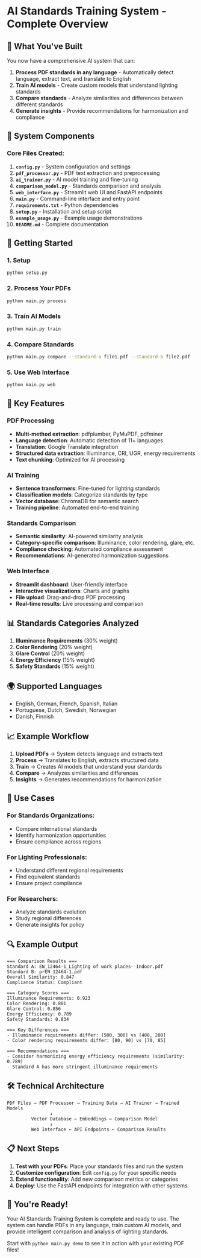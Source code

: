 # AI Standards Training System - Complete Overview

## 🎯 What You've Built

You now have a comprehensive AI system that can:

1. **Process PDF standards in any language** - Automatically detect language, extract text, and translate to English
2. **Train AI models** - Create custom models that understand lighting standards
3. **Compare standards** - Analyze similarities and differences between different standards
4. **Generate insights** - Provide recommendations for harmonization and compliance

## 📁 System Components

### Core Files Created:

1. **`config.py`** - System configuration and settings
2. **`pdf_processor.py`** - PDF text extraction and preprocessing
3. **`ai_trainer.py`** - AI model training and fine-tuning
4. **`comparison_model.py`** - Standards comparison and analysis
5. **`web_interface.py`** - Streamlit web UI and FastAPI endpoints
6. **`main.py`** - Command-line interface and entry point
7. **`requirements.txt`** - Python dependencies
8. **`setup.py`** - Installation and setup script
9. **`example_usage.py`** - Example usage demonstrations
10. **`README.md`** - Complete documentation

## 🚀 Getting Started

### 1. Setup
```bash
python setup.py
```

### 2. Process Your PDFs
```bash
python main.py process
```

### 3. Train AI Models
```bash
python main.py train
```

### 4. Compare Standards
```bash
python main.py compare --standard-a file1.pdf --standard-b file2.pdf
```

### 5. Use Web Interface
```bash
python main.py web
```

## 🔧 Key Features

### PDF Processing
- **Multi-method extraction**: pdfplumber, PyMuPDF, pdfminer
- **Language detection**: Automatic detection of 11+ languages
- **Translation**: Google Translate integration
- **Structured data extraction**: Illuminance, CRI, UGR, energy requirements
- **Text chunking**: Optimized for AI processing

### AI Training
- **Sentence transformers**: Fine-tuned for lighting standards
- **Classification models**: Categorize standards by type
- **Vector database**: ChromaDB for semantic search
- **Training pipeline**: Automated end-to-end training

### Standards Comparison
- **Semantic similarity**: AI-powered similarity analysis
- **Category-specific comparison**: Illuminance, color rendering, glare, etc.
- **Compliance checking**: Automated compliance assessment
- **Recommendations**: AI-generated harmonization suggestions

### Web Interface
- **Streamlit dashboard**: User-friendly interface
- **Interactive visualizations**: Charts and graphs
- **File upload**: Drag-and-drop PDF processing
- **Real-time results**: Live processing and comparison

## 📊 Standards Categories Analyzed

1. **Illuminance Requirements** (30% weight)
2. **Color Rendering** (20% weight)
3. **Glare Control** (20% weight)
4. **Energy Efficiency** (15% weight)
5. **Safety Standards** (15% weight)

## 🌍 Supported Languages

- English, German, French, Spanish, Italian
- Portuguese, Dutch, Swedish, Norwegian
- Danish, Finnish

## 📈 Example Workflow

1. **Upload PDFs** → System detects language and extracts text
2. **Process** → Translates to English, extracts structured data
3. **Train** → Creates AI models that understand your standards
4. **Compare** → Analyzes similarities and differences
5. **Insights** → Generates recommendations for harmonization

## 🎯 Use Cases

### For Standards Organizations:
- Compare international standards
- Identify harmonization opportunities
- Ensure compliance across regions

### For Lighting Professionals:
- Understand different regional requirements
- Find equivalent standards
- Ensure project compliance

### For Researchers:
- Analyze standards evolution
- Study regional differences
- Generate insights for policy

## 🔍 Example Output

```
=== Comparison Results ===
Standard A: EN_12464-1_Lighting of work places- Indoor.pdf
Standard B: prEN 12464-1.pdf
Overall Similarity: 0.847
Compliance Status: Compliant

=== Category Scores ===
Illuminance Requirements: 0.923
Color Rendering: 0.801
Glare Control: 0.856
Energy Efficiency: 0.789
Safety Standards: 0.834

=== Key Differences ===
- Illuminance requirements differ: [500, 300] vs [400, 200]
- Color rendering requirements differ: [80, 90] vs [70, 85]

=== Recommendations ===
- Consider harmonizing energy efficiency requirements (similarity: 0.789)
- Standard A has more stringent illuminance requirements
```

## 🛠️ Technical Architecture

```
PDF Files → PDF Processor → Training Data → AI Trainer → Trained Models
                ↓
         Vector Database ← Embeddings ← Comparison Model
                ↓
         Web Interface ← API Endpoints ← Comparison Results
```

## 📋 Next Steps

1. **Test with your PDFs**: Place your standards files and run the system
2. **Customize configuration**: Edit `config.py` for your specific needs
3. **Extend functionality**: Add new comparison metrics or categories
4. **Deploy**: Use the FastAPI endpoints for integration with other systems

## 🎉 You're Ready!

Your AI Standards Training System is complete and ready to use. The system can handle PDFs in any language, train custom AI models, and provide intelligent comparison and analysis of lighting standards.

Start with `python main.py demo` to see it in action with your existing PDF files!
